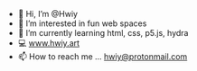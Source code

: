 - 👋 Hi, I’m @Hwiy
- 👀 I’m interested in fun web spaces
- 🌱 I’m currently learning html, css, p5.js, hydra
- 💻 www.hwiy.art
- 📫 How to reach me ... hwiy@protonmail.com
  
<!---
Hwiy/Hwiy is a ✨ special ✨ repository because its `README.md` (this file) appears on your GitHub profile.
You can click the Preview link to take a look at your changes.
--->
